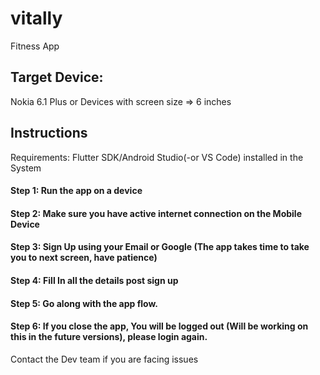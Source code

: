# vitally

Fitness App


## Target Device: 

Nokia 6.1 Plus or Devices with screen size => 6 inches

## Instructions

Requirements: Flutter SDK/Android Studio(-or VS Code) installed in the System

#### Step 1: Run the app on a device 
#### Step 2: Make sure you have active internet connection on the Mobile Device
#### Step 3: Sign Up using your Email or Google (The app takes time to take you to next screen, have patience)
#### Step 4: Fill In all the details post sign up
#### Step 5: Go along with the app flow.
#### Step 6: If you close the app, You will be logged out (Will be working on this in the future versions), please login again.

Contact the Dev team if you are facing issues
